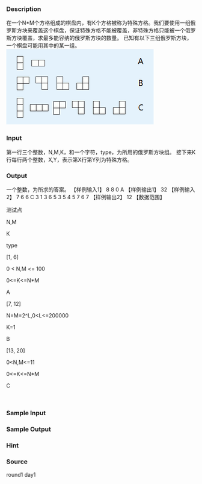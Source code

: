 
### Description
在一个N*M个方格组成的棋盘内，有K个方格被称为特殊方格。我们要使用一组俄罗斯方块来覆盖这个棋盘，保证特殊方格不能被覆盖，非特殊方格只能被一个俄罗斯方块覆盖，求最多能容纳的俄罗斯方块的数量。
已知有以下三组俄罗斯方块，一个棋盘可能用其中的某一组。
![](/JudgeOnline/upload/201204/dd.jpg)

### Input
第一行三个整数，N,M,K，和一个字符，type，为所用的俄罗斯方块组。
接下来K行每行两个整数，X,Y，表示第X行第Y列为特殊方格。

### Output
一个整数，为所求的答案。
【样例输入1】
8 8 0 A
【样例输出1】
32
【样例输入2】
7 6 6 C
3 1
3 6
5 3
5 4
5 7
6 7
【样例输出2】
12
【数据范围】





测试点


N,M


K


type




[1, 6]


0 < N,M <= 100


0<=K<=N*M


A




[7, 12]


N=M=2^L,0<L<=200000


K=1


B




[13, 20]


0<N,M<=11


0<=K<=N*M


C





 
 
### Sample Input

### Sample Output

### Hint

### Source
round1 day1